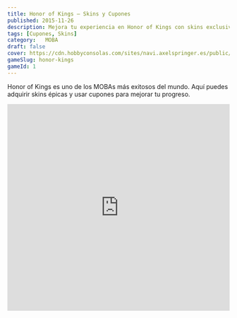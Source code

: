 ```yaml
---
title: Honor of Kings – Skins y Cupones
published: 2015-11-26
description: Mejora tu experiencia en Honor of Kings con skins exclusivas y cupones especiales.
tags: [Cupones, Skins]
category: 	MOBA
draft: false
cover: https://cdn.hobbyconsolas.com/sites/navi.axelspringer.es/public/media/image/2024/06/honor-kings-3550291.jpg?tf=3840x
gameSlug: honor-kings
gameId: 1  
---
```


Honor of Kings es uno de los MOBAs más exitosos del mundo. Aquí puedes adquirir skins épicas y usar cupones para mejorar tu progreso.

<iframe width="100%" height="468" src="https://www.youtube.com/embed/SCv98EByi2Q" title="Honor of Kings Trailer" frameborder="0" allowfullscreen></iframe>
